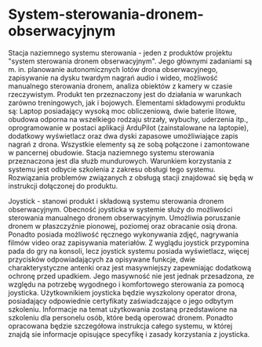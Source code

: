 # System-sterowania-dronem-obserwacyjnym

Stacja naziemnego systemu sterowania - jeden z produktów projektu "system sterowania dronem obserwacyjnym". Jego głównymi zadaniami są m. in. planowanie autonomicznych lotów drona obserwacyjnego, zapisywanie na dysku twardym nagrań audio i wideo, możliwość manualnego sterowania dronem, analiza obiektów z kamery w czasie rzeczywistym. Produkt ten przeznaczony jest do działania w warunkach zarówno treningowych, jak i bojowych. Elementami składowymi produktu są: Laptop posiadający wysoką moc obliczeniową, dwie baterie litowe, obudowa odporna na wszelkiego rodzaju strzały, wybuchy, uderzenia itp., oprogramowanie w postaci aplikacji ArduPilot (zainstalowane na laptopie), dodatkowy wyświetlacz oraz dwa dyski zapasowe umożliwiające zapis nagrań z drona. Wszystkie elementy są ze sobą połączone i zamontowane w pancernej obudowie. Stacja naziemnego systemu sterowania przeznaczona jest dla służb mundurowych. Warunkiem korzystania z systemu jest odbycie szkolenia z zakresu obsługi tego systemu. Rozwiązania problemów związanych z obsługą stacji znajdować się będą w instrukcji dołączonej do produktu.  

Joystick - stanowi produkt i składową systemu sterowania dronem obserwacyjnym. Obecność joysticka w systemie służy do możliwości sterowania manualnego dronem obserwacyjnym. Umożliwia poruszanie dronem w płaszczyźnie pionowej, poziomej oraz obracanie osią drona. Ponadto posiada możliwość ręcznego wykonywania zdjęć, nagrywania filmów video oraz zapisywania materiałów. Z wyglądu joystick przypomina pada do gry na konsoli, lecz joystick systemu posiada wyświetlacz, więcej przycisków odpowiadających za opisywane funkcje, dwie charakterystyczne antenki oraz jest masywniejszy zapewniając dodatkową ochronę przed upadkiem. Jego masywność nie jest jednak przesadzona, ze względu na potrzebę wygodnego i komfortowego sterowania za pomocą joysticka. Użytkownikiem joysticka będzie wyszkolony operator drona, posiadający odpowiednie certyfikaty zaświadczające o jego odbytym szkoleniu. Informacje na temat użytkowania zostaną przedstawione na szkoleniu dla personelu osób, które bedą operować dronem. Ponadto opracowana będzie szczegółowa instrukcja całego systemu, w której znajdą sie informacje opisujące specyfikę i zasady korzystania z joysticka.
